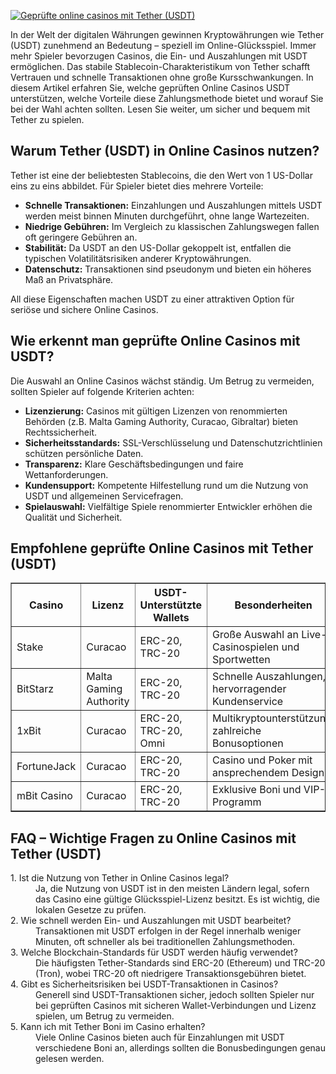 [![Geprüfte online casinos mit Tether (USDT)](https://123-caf.pages.dev/gitsignup.png)](https://vrmoo.ru/Bt82HjjY)

<p>In der Welt der digitalen Währungen gewinnen Kryptowährungen wie Tether (USDT) zunehmend an Bedeutung – speziell im Online-Glücksspiel. Immer mehr Spieler bevorzugen Casinos, die Ein- und Auszahlungen mit USDT ermöglichen. Das stabile Stablecoin-Charakteristikum von Tether schafft Vertrauen und schnelle Transaktionen ohne große Kursschwankungen. In diesem Artikel erfahren Sie, welche geprüften Online Casinos USDT unterstützen, welche Vorteile diese Zahlungsmethode bietet und worauf Sie bei der Wahl achten sollten. Lesen Sie weiter, um sicher und bequem mit Tether zu spielen.</p>  <h2>Warum Tether (USDT) in Online Casinos nutzen?</h2> <p>Tether ist eine der beliebtesten Stablecoins, die den Wert von 1 US-Dollar eins zu eins abbildet. Für Spieler bietet dies mehrere Vorteile:</p> <ul> <li><strong>Schnelle Transaktionen:</strong> Einzahlungen und Auszahlungen mittels USDT werden meist binnen Minuten durchgeführt, ohne lange Wartezeiten.</li> <li><strong>Niedrige Gebühren:</strong> Im Vergleich zu klassischen Zahlungswegen fallen oft geringere Gebühren an.</li> <li><strong>Stabilität:</strong> Da USDT an den US-Dollar gekoppelt ist, entfallen die typischen Volatilitätsrisiken anderer Kryptowährungen.</li> <li><strong>Datenschutz:</strong> Transaktionen sind pseudonym und bieten ein höheres Maß an Privatsphäre.</li> </ul> <p>All diese Eigenschaften machen USDT zu einer attraktiven Option für seriöse und sichere Online Casinos.</p>  <h2>Wie erkennt man geprüfte Online Casinos mit USDT?</h2> <p>Die Auswahl an Online Casinos wächst ständig. Um Betrug zu vermeiden, sollten Spieler auf folgende Kriterien achten:</p> <ul> <li><strong>Lizenzierung:</strong> Casinos mit gültigen Lizenzen von renommierten Behörden (z.B. Malta Gaming Authority, Curacao, Gibraltar) bieten Rechtssicherheit.</li> <li><strong>Sicherheitsstandards:</strong> SSL-Verschlüsselung und Datenschutzrichtlinien schützen persönliche Daten.</li> <li><strong>Transparenz:</strong> Klare Geschäftsbedingungen und faire Wettanforderungen.</li> <li><strong>Kundensupport:</strong> Kompetente Hilfestellung rund um die Nutzung von USDT und allgemeinen Servicefragen.</li> <li><strong>Spielauswahl:</strong> Vielfältige Spiele renommierter Entwickler erhöhen die Qualität und Sicherheit.</li> </ul>  <h2>Empfohlene geprüfte Online Casinos mit Tether (USDT)</h2> <table border="1" cellpadding="8" cellspacing="0"> <thead> <tr> <th>Casino</th> <th>Lizenz</th> <th>USDT-Unterstützte Wallets</th> <th>Besonderheiten</th> </tr> </thead> <tbody> <tr> <td>Stake</td> <td>Curacao</td> <td>ERC-20, TRC-20</td> <td>Große Auswahl an Live-Casinospielen und Sportwetten</td> </tr> <tr> <td>BitStarz</td> <td>Malta Gaming Authority</td> <td>ERC-20, TRC-20</td> <td>Schnelle Auszahlungen, hervorragender Kundenservice</td> </tr> <tr> <td>1xBit</td> <td>Curacao</td> <td>ERC-20, TRC-20, Omni</td> <td>Multikryptounterstützung, zahlreiche Bonusoptionen</td> </tr> <tr> <td>FortuneJack</td> <td>Curacao</td> <td>ERC-20, TRC-20</td> <td>Casino und Poker mit ansprechendem Design</td> </tr> <tr> <td>mBit Casino</td> <td>Curacao</td> <td>ERC-20, TRC-20</td> <td>Exklusive Boni und VIP-Programm</td> </tr> </tbody> </table>  <h2>FAQ – Wichtige Fragen zu Online Casinos mit Tether (USDT)</h2> <dl> <dt>1. Ist die Nutzung von Tether in Online Casinos legal?</dt> <dd>Ja, die Nutzung von USDT ist in den meisten Ländern legal, sofern das Casino eine gültige Glücksspiel-Lizenz besitzt. Es ist wichtig, die lokalen Gesetze zu prüfen.</dd>  <dt>2. Wie schnell werden Ein- und Auszahlungen mit USDT bearbeitet?</dt> <dd>Transaktionen mit USDT erfolgen in der Regel innerhalb weniger Minuten, oft schneller als bei traditionellen Zahlungsmethoden.</dd>  <dt>3. Welche Blockchain-Standards für USDT werden häufig verwendet?</dt> <dd>Die häufigsten Tether-Standards sind ERC-20 (Ethereum) und TRC-20 (Tron), wobei TRC-20 oft niedrigere Transaktionsgebühren bietet.</dd>  <dt>4. Gibt es Sicherheitsrisiken bei USDT-Transaktionen in Casinos?</dt> <dd>Generell sind USDT-Transaktionen sicher, jedoch sollten Spieler nur bei geprüften Casinos mit sicheren Wallet-Verbindungen und Lizenz spielen, um Betrug zu vermeiden.</dd>  <dt>5. Kann ich mit Tether Boni im Casino erhalten?</dt> <dd>Viele Online Casinos bieten auch für Einzahlungen mit USDT verschiedene Boni an, allerdings sollten die Bonusbedingungen genau gelesen werden.</dd> </dl>